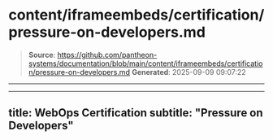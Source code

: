 # content/iframeembeds/certification/pressure-on-developers.md

> **Source**: https://github.com/pantheon-systems/documentation/blob/main/content/iframeembeds/certification/pressure-on-developers.md
> **Generated**: 2025-09-09 09:07:22

---

---
title: WebOps Certification
subtitle: "Pressure on Developers"
---

<Partial file="certification-guide/pressure-on-developers.md" />
